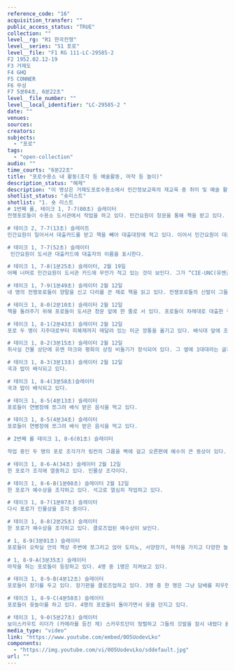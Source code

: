 ```yaml
---
reference_code: "16"
acquisition_transfer: ""
public_access_status: "TRUE"
collection: ""
level__rg: "R1 한국전쟁"
level__series: "S1 포로"
level__file: "F1 RG 111-LC-29585-2 
F2 1952.02.12-19
F3 거제도
F4 GHQ
F5 CONNER
F6 무성
F7 5분04초, 6분22초"
level__file_number: ""
level__local_identifier: "LC-29585-2 "
date: ""
venues: 
sources: 
creators: 
subjects: 
  - "포로"
tags: 
  - "open-collection"
audio: ""
time_courts: "6분22초"
title: "포로수용소 내 활동(조각 등 예술활동, 마작 등 놀이)"
description_status: "해제"
description: "이 영상은 거제도포로수용소에서 민간정보교육의 재교육 중 취미 및 예술 활동을 보여주고 있다. "
shotlist_status: "숏리스트"
shotlist: "1. 숏 리스트
# 1번째 롤, 테이크 1, 7-7(00초) 슬레이터
전쟁포로들이 수용소 도서관에서 작업을 하고 있다. 민간요원이 창문을 통해 책을 받고 있다.

# 테이크 2, 7-7(13초) 슬레이트
민간요원이 일어서서 대출카드를 받고 책을 빼어 대출대장에 적고 있다. 이어서 민간요원이 대출자에게 책을 전달하고 있다. 

# 테이크 1, 7-7(52초) 슬레이터
 민간요원이 도서관 대출카드에 대출자의 이름을 표시한다. 

# 테이크 1, 7-8(1분25초) 슬레이터, 2월 19일
어째 너머로 민간요원이 도서관 카드에 무언가 적고 있는 것이 보인다. 그가 “CIE-UNC(유엔군 민간정보교육국)” 라고 도장이 찍힌 면지와 함께 책을 들고 있다. 

# 테이크 1, 7-9(1분49초) 슬레이터 2월 12일
네 명의 전쟁포로들이 양말을 신고 다리를 꼰 채로 책을 읽고 있다. 전쟁포로들의 신발이 그들 앞에 있다. 

# 테이크 1, 8-0(2분10초) 슬레이터 2월 12일
책을 돌려주기 위해 포로들이 도서관 창문 앞에 한 줄로 서 있다. 포로들이 차례대로 대출한 책을 반납하거나 대출받고 있다.

# 테이크 1, 8-1(2분43초) 슬레이터 2월 12일
포로 두 명이 지주대로부터 피복재까지 매달려 있는 미군 깡통을 옮기고 있다. 배식대 앞에 조각상이 보인다. 

# 테이크 1, 8-2(3분15초) 슬레이터 2월 12일
취사실 건물 상단에 유엔 마크와 평화의 상징 비둘기가 장식되어 있다. 그 옆에 1대대라는 글자가 보인다. 포로들이 배식 줄에서 걸어가고 있다. 

# 테이크 1, 8-3(3분13초) 슬레이터 2월 12일
국과 밥이 배식되고 있다. 

# 테이크 1, 8-4(3분58초)슬레이터
국과 밥이 배식되고 있다.

# 테이크 1, 8-5(4분13초) 슬레이터
포로들이 연병장에 쪼그려 배식 받은 음식을 먹고 있다.

# 테이크 1, 8-5(4분34초) 슬레이터
포로들이 연병장에 쪼그려 배식 받은 음식을 먹고 있다.

# 2번째 롤 테이크 1, 8-6(01초) 슬레이터 

작업 중인 두 명의 포로 조각가가 링컨의 그름을 벽에 걸고 오른편에 예수의 큰 동상이 있다. 포로 조각가가 조작 작업을 시작하고 있다.

# 테이크 1, 8-6-A(34초) 슬레이터 2월 12일
한 포로가 조각에 열중하고 있다. 인물상 조각이다. 

# 테이크 1, 8-6-B(1분08초) 슬레이터 2월 12일
한 포로가 예수상을 조각하고 있다. 석고로 열심히 작업하고 있다.

# 테이크 1, 8-7(1분07초) 슬레이터
다시 포로가 인물상을 조각 중이다. 

# 테이크 1, 8-8(2분25초) 슬레이터
한 포로가 예수상을 조각하고 있다. 클로즈업된 예수상이 보인다.

# 1, 8-9(3분01초) 슬레이터
포로들이 오락실 안의 책상 주변에 쪼그리고 앉아 도미노, 서양장기, 마작을 가지고 다양한 놀이를 하고 있다. 담배를 피우는 포로가 있다. 

# 1, 8-9-A(3분35초) 슬레이터
마작을 하는 포로들이 등장하고 있다. 4명 중 1명은 지켜보고 있다. 

# 테이크 1, 8-9-B(4분12초) 슬레이터
포로들이 장기를 두고 있다. 장기판을 클로즈업하고 있다. 3명 중 한 명은 그냥 담배를 피우면서 지켜보고 있다.

# 테이크 1, 8-9-C(4분50초) 슬레이터
포로들이 윳놀이를 하고 있다. 4명의 포로들이 돌아가면서 윳을 던지고 있다.

# 테이크 1, 9-0(5분27초) 슬레이터
보이스카우트 리더가 (카메라를 등진 채) 스카우트단이 정렬하고 그들의 깃발을 잠시 내렸다 올리며 경례를 한 후에 교단에서 내려온다. 단상 옆에 태극기가 있다."
media_type: "video"
link: "https://www.youtube.com/embed/0O5UodevLko"
components: 
  - "https://img.youtube.com/vi/0O5UodevLko/sddefault.jpg"
url: ""
---
```

